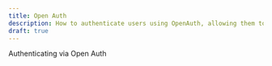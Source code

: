 ```yaml
---
title: Open Auth
description: How to authenticate users using OpenAuth, allowing them to login via Facebook, Twitter and other providers
draft: true
---
```


Authenticating via Open Auth
